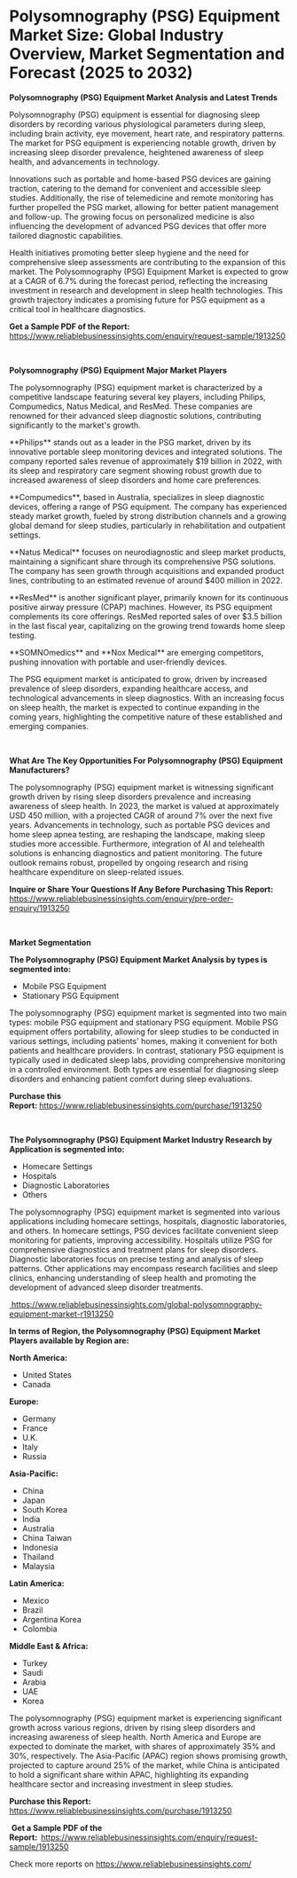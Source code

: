 <p><h1>Polysomnography (PSG) Equipment Market Size: Global Industry Overview, Market Segmentation and Forecast (2025 to 2032)</h1></p><p><strong>Polysomnography (PSG) Equipment Market Analysis and Latest Trends</strong></p>
<p><p>Polysomnography (PSG) equipment is essential for diagnosing sleep disorders by recording various physiological parameters during sleep, including brain activity, eye movement, heart rate, and respiratory patterns. The market for PSG equipment is experiencing notable growth, driven by increasing sleep disorder prevalence, heightened awareness of sleep health, and advancements in technology. </p><p>Innovations such as portable and home-based PSG devices are gaining traction, catering to the demand for convenient and accessible sleep studies. Additionally, the rise of telemedicine and remote monitoring has further propelled the PSG market, allowing for better patient management and follow-up. The growing focus on personalized medicine is also influencing the development of advanced PSG devices that offer more tailored diagnostic capabilities. </p><p>Health initiatives promoting better sleep hygiene and the need for comprehensive sleep assessments are contributing to the expansion of this market. The Polysomnography (PSG) Equipment Market is expected to grow at a CAGR of 6.7% during the forecast period, reflecting the increasing investment in research and development in sleep health technologies. This growth trajectory indicates a promising future for PSG equipment as a critical tool in healthcare diagnostics.</p></p>
<p><strong>Get a Sample PDF of the Report:&nbsp;</strong> <a href="https://www.reliablebusinessinsights.com/enquiry/request-sample/1913250?utm_campaign=2662&utm_medium=2&utm_source=Github&utm_content=ia&utm_term=05032025&utm_id=polysomnography-psg-equipment">https://www.reliablebusinessinsights.com/enquiry/request-sample/1913250</a></p>
<p>&nbsp;</p>
<p><strong>Polysomnography (PSG) Equipment Major Market Players</strong></p>
<p><p>The polysomnography (PSG) equipment market is characterized by a competitive landscape featuring several key players, including Philips, Compumedics, Natus Medical, and ResMed. These companies are renowned for their advanced sleep diagnostic solutions, contributing significantly to the market's growth.</p><p>**Philips** stands out as a leader in the PSG market, driven by its innovative portable sleep monitoring devices and integrated solutions. The company reported sales revenue of approximately $19 billion in 2022, with its sleep and respiratory care segment showing robust growth due to increased awareness of sleep disorders and home care preferences.</p><p>**Compumedics**, based in Australia, specializes in sleep diagnostic devices, offering a range of PSG equipment. The company has experienced steady market growth, fueled by strong distribution channels and a growing global demand for sleep studies, particularly in rehabilitation and outpatient settings.</p><p>**Natus Medical** focuses on neurodiagnostic and sleep market products, maintaining a significant share through its comprehensive PSG solutions. The company has seen growth through acquisitions and expanded product lines, contributing to an estimated revenue of around $400 million in 2022.</p><p>**ResMed** is another significant player, primarily known for its continuous positive airway pressure (CPAP) machines. However, its PSG equipment complements its core offerings. ResMed reported sales of over $3.5 billion in the last fiscal year, capitalizing on the growing trend towards home sleep testing.</p><p>**SOMNOmedics** and **Nox Medical** are emerging competitors, pushing innovation with portable and user-friendly devices. </p><p>The PSG equipment market is anticipated to grow, driven by increased prevalence of sleep disorders, expanding healthcare access, and technological advancements in sleep diagnostics. With an increasing focus on sleep health, the market is expected to continue expanding in the coming years, highlighting the competitive nature of these established and emerging companies.</p></p>
<p>&nbsp;</p>
<p><strong>What Are The Key Opportunities For Polysomnography (PSG) Equipment Manufacturers?</strong></p>
<p><p>The polysomnography (PSG) equipment market is witnessing significant growth driven by rising sleep disorders prevalence and increasing awareness of sleep health. In 2023, the market is valued at approximately USD 450 million, with a projected CAGR of around 7% over the next five years. Advancements in technology, such as portable PSG devices and home sleep apnea testing, are reshaping the landscape, making sleep studies more accessible. Furthermore, integration of AI and telehealth solutions is enhancing diagnostics and patient monitoring. The future outlook remains robust, propelled by ongoing research and rising healthcare expenditure on sleep-related issues.</p></p>
<p><strong>Inquire or Share Your Questions If Any Before Purchasing This Report:</strong> <a href="https://www.reliablebusinessinsights.com/enquiry/pre-order-enquiry/1913250?utm_campaign=2662&utm_medium=2&utm_source=Github&utm_content=ia&utm_term=05032025&utm_id=polysomnography-psg-equipment">https://www.reliablebusinessinsights.com/enquiry/pre-order-enquiry/1913250</a></p>
<p>&nbsp;</p>
<p><strong>Market Segmentation</strong></p>
<p><strong>The Polysomnography (PSG) Equipment Market Analysis by types is segmented into:</strong></p>
<p><ul><li>Mobile PSG Equipment</li><li>Stationary PSG Equipment</li></ul></p>
<p><p>The polysomnography (PSG) equipment market is segmented into two main types: mobile PSG equipment and stationary PSG equipment. Mobile PSG equipment offers portability, allowing for sleep studies to be conducted in various settings, including patients' homes, making it convenient for both patients and healthcare providers. In contrast, stationary PSG equipment is typically used in dedicated sleep labs, providing comprehensive monitoring in a controlled environment. Both types are essential for diagnosing sleep disorders and enhancing patient comfort during sleep evaluations.</p></p>
<p><strong>Purchase this Report:&nbsp;</strong><a href="https://www.reliablebusinessinsights.com/purchase/1913250?utm_campaign=2662&utm_medium=2&utm_source=Github&utm_content=ia&utm_term=05032025&utm_id=polysomnography-psg-equipment">https://www.reliablebusinessinsights.com/purchase/1913250</a></p>
<p>&nbsp;</p>
<p><strong>The Polysomnography (PSG) Equipment Market Industry Research by Application is segmented into:</strong></p>
<p><ul><li>Homecare Settings</li><li>Hospitals</li><li>Diagnostic Laboratories</li><li>Others</li></ul></p>
<p><p>The polysomnography (PSG) equipment market is segmented into various applications including homecare settings, hospitals, diagnostic laboratories, and others. In homecare settings, PSG devices facilitate convenient sleep monitoring for patients, improving accessibility. Hospitals utilize PSG for comprehensive diagnostics and treatment plans for sleep disorders. Diagnostic laboratories focus on precise testing and analysis of sleep patterns. Other applications may encompass research facilities and sleep clinics, enhancing understanding of sleep health and promoting the development of advanced sleep disorder treatments.</p></p>
<p><a href="https://www.reliablebusinessinsights.com/global-polysomnography-equipment-market-r1913250?utm_campaign=2662&utm_medium=2&utm_source=Github&utm_content=ia&utm_term=05032025&utm_id=polysomnography-psg-equipment">&nbsp;https://www.reliablebusinessinsights.com/global-polysomnography-equipment-market-r1913250</a></p>
<p><strong>In terms of Region, the Polysomnography (PSG) Equipment Market Players available by Region are:</strong></p>
<p>
    <p> <strong> North America: </strong>
        <ul>
            <li>United States</li>
            <li>Canada</li>
        </ul>
        </p> 
    <p> <strong> Europe: </strong>
        <ul>
            <li>Germany</li>
            <li>France</li>
            <li>U.K.</li>
            <li>Italy</li>
            <li>Russia</li>
        </ul>
        </p> 
    <p> <strong> Asia-Pacific: </strong>
        <ul>
            <li>China</li>
            <li>Japan</li>
            <li>South Korea</li>
            <li>India</li>
            <li>Australia</li>
            <li>China Taiwan</li>
            <li>Indonesia</li>
            <li>Thailand</li>
            <li>Malaysia</li>
        </ul>
        </p> 
    <p> <strong> Latin America: </strong>
        <ul>
            <li>Mexico</li>
            <li>Brazil</li>
            <li>Argentina Korea</li>
            <li>Colombia</li>
        </ul>
        </p> 
    <p> <strong> Middle East & Africa: </strong>
        <ul>
            <li>Turkey</li>
            <li>Saudi</li>
            <li>Arabia</li>
            <li>UAE</li>
            <li>Korea</li>
        </ul>
    </p>
    </p>
<p><p>The polysomnography (PSG) equipment market is experiencing significant growth across various regions, driven by rising sleep disorders and increasing awareness of sleep health. North America and Europe are expected to dominate the market, with shares of approximately 35% and 30%, respectively. The Asia-Pacific (APAC) region shows promising growth, projected to capture around 25% of the market, while China is anticipated to hold a significant share within APAC, highlighting its expanding healthcare sector and increasing investment in sleep studies.</p></p>
<p><strong>Purchase this Report: </strong><a href="https://www.reliablebusinessinsights.com/purchase/1913250?utm_campaign=2662&utm_medium=2&utm_source=Github&utm_content=ia&utm_term=05032025&utm_id=polysomnography-psg-equipment">https://www.reliablebusinessinsights.com/purchase/1913250</a></p>
<p>&nbsp;<strong>Get a Sample PDF of the Report:&nbsp;&nbsp;</strong><a href="https://www.reliablebusinessinsights.com/enquiry/request-sample/1913250?utm_campaign=2662&utm_medium=2&utm_source=Github&utm_content=ia&utm_term=05032025&utm_id=polysomnography-psg-equipment">https://www.reliablebusinessinsights.com/enquiry/request-sample/1913250</a></p>
<p><strong></strong></p>
<p>Check more reports on <a href="https://www.reliablebusinessinsights.com/?utm_campaign=2662&utm_medium=2&utm_source=Github&utm_content=ia&utm_term=05032025&utm_id=polysomnography-psg-equipment">https://www.reliablebusinessinsights.com/</a></p>